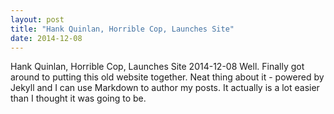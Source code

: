 ```yaml
---
layout: post
title: "Hank Quinlan, Horrible Cop, Launches Site"
date: 2014-12-08
---
```


Hank Quinlan, Horrible Cop, Launches Site
2014-12-08
Well. Finally got around to putting this old website together. Neat thing about it - powered by Jekyll and I can use Markdown to author my posts. It actually is a lot easier than I thought it was going to be.

